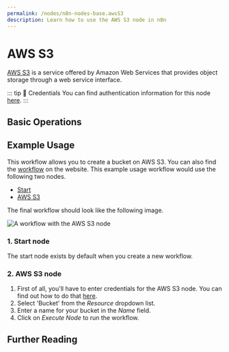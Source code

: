 ```yaml
---
permalink: /nodes/n8n-nodes-base.awsS3
description: Learn how to use the AWS S3 node in n8n
---
```


# AWS S3

[AWS S3](https://aws.amazon.com/s3/) is a service offered by Amazon Web Services that provides object storage through a web service interface.

::: tip 🔑 Credentials
You can find authentication information for this node [here](../../../credentials/AWS/README.md).
:::

## Basic Operations

<Resource node="n8n-nodes-base.awsS3" />

## Example Usage

This workflow allows you to create a bucket on AWS S3. You can also find the [workflow](https://n8n.io/workflows/458) on the website. This example usage workflow would use the following two nodes.
- [Start](../../core-nodes/Start/README.md)
- [AWS S3]()

The final workflow should look like the following image.

![A workflow with the AWS S3 node](./workflow.png)

### 1. Start node

The start node exists by default when you create a new workflow.

### 2. AWS S3 node

1. First of all, you'll have to enter credentials for the AWS S3 node. You can find out how to do that [here](../../../credentials/AWS/README.md).
2. Select 'Bucket' from the *Resource* dropdown list.
3. Enter a name for your bucket in the *Name* field.
4. Click on *Execute Node* to run the workflow.

## Further Reading

<FurtherReadingBlog />
